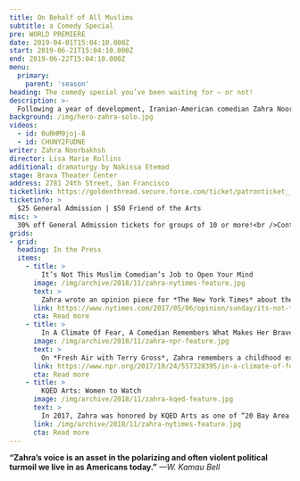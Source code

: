 ```yaml
---
title: On Behalf of All Muslims
subtitle: a Comedy Special
pre: WORLD PREMIERE
date: 2019-04-01T15:04:10.000Z
start: 2019-06-21T15:04:10.000Z
end: 2019-06-22T15:04:10.000Z
menu:
  primary:
    parent: 'season'
heading: The comedy special you’ve been waiting for — or not!
description: >-
  Following a year of development, Iranian-American comedian Zahra Noorbakhsh is ready to speak on behalf of all Muslims to set the record straight on all the important issues. Zahra will share personal stories and offer profound observations in her signature inquisitive and unapologetic comedic style. There’s going to be so much educating. We promise! Directed by Lisa Marie Rollins, who was one of 10 artists honored by KQED Arts’s Bay Brilliant series in 2018.
background: /img/hero-zahra-solo.jpg
videos:
  - id: 0uRHM9joj-8
  - id: CHUNY2FUDNE
writer: Zahra Noorbakhsh
director: Lisa Marie Rollins
additional: dramaturgy by Nakissa Etemad
stage: Brava Theater Center
address: 2781 24th Street, San Francisco
ticketlink: https://goldenthread.secure.force.com/ticket/patronticket__publicticketapp#/events/a0Sf1000006r1LPEAY
ticketinfo: >
  $25 General Admission | $50 Friend of the Arts
misc: >
  30% off General Admission tickets for groups of 10 or more!<br />Contact [boxoffice@goldenthread.org](mailto:boxoffice@goldenthread.org) to place your order.<br /><br />Please note: These performances will be video recorded for possible broadcast.
grids:
- grid:
  heading: In the Press
  items:
    - title: >
        It’s Not This Muslim Comedian’s Job to Open Your Mind
      image: /img/archive/2018/11/zahra-nytimes-feature.jpg
      text: >
        Zahra wrote an opinion piece for *The New York Times* about the dangers of “we’re just like you” comedy.
      link: https://www.nytimes.com/2017/05/06/opinion/sunday/its-not-this-muslim-comedians-job-to-open-your-mind.html
      cta: Read more
    - title: >
        In A Climate Of Fear, A Comedian Remembers What Makes Her Brave
      image: /img/archive/2018/11/zahra-npr-feature.jpg
      text: >
        On *Fresh Air with Terry Gross*, Zahra remembers a childhood experience to find the courage to continue to perform live in the face of rising anti-Muslim rhetoric.
      link: https://www.npr.org/2017/10/24/557328395/in-a-climate-of-fear-a-comedian-remembers-what-makes-her-brave
      cta: Read more
    - title: >
        KQED Arts: Women to Watch
      image: /img/archive/2018/11/zahra-kqed-feature.jpg
      text: >
        In 2017, Zahra was honored by KQED Arts as one of “20 Bay Area women artists, creatives and makers who are pushing boundaries in 2017.”
      link: /img/archive/2018/11/zahra-nytimes-feature.jpg
      cta: Read more
---
```


**“Zahra’s voice is an asset in the polarizing and often violent political turmoil we live in as Americans today.”** *—W. Kamau Bell*